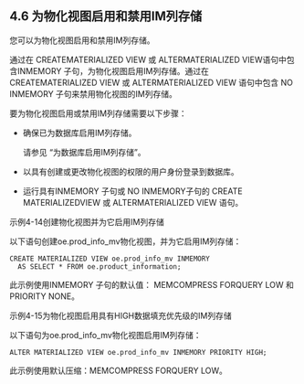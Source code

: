 ## 4.6 为物化视图启用和禁用IM列存储

您可以为物化视图启用和禁用IM列存储。

通过在 CREATEMATERIALIZED VIEW 或 ALTERMATERIALIZED VIEW语句中包含INMEMORY 子句，为物化视图启用IM列存储。通过在 CREATEMATERIALIZED VIEW 或 ALTERMATERIALIZED VIEW 语句中包含 NO INMEMORY 子句来禁用物化视图的IM列存储。

要为物化视图启用或禁用IM列存储需要以下步骤：

* 确保已为数据库启用IM列存储。

  请参见 “为数据库启用IM列存储”。

* 以具有创建或更改物化视图的权限的用户身份登录到数据库。

* 运行具有INMEMORY 子句或 NO INMEMORY子句的 CREATE MATERIALIZEDVIEW 或 ALTERMATERIALIZED VIEW 语句。

示例4-14创建物化视图并为它启用IM列存储

以下语句创建oe.prod_info_mv物化视图，并为它启用IM列存储：

```
CREATE MATERIALIZED VIEW oe.prod_info_mv INMEMORY 
  AS SELECT * FROM oe.product_information;
```

此示例使用INMEMORY 子句的默认值： MEMCOMPRESS FORQUERY LOW 和 PRIORITY NONE。

示例4-15为物化视图启用具有HIGH数据填充优先级的IM列存储

以下语句为oe.prod_info_mv物化视图启用IM列存储：

```
ALTER MATERIALIZED VIEW oe.prod_info_mv INMEMORY PRIORITY HIGH;
```

此示例使用默认压缩：MEMCOMPRESS FORQUERY LOW。
